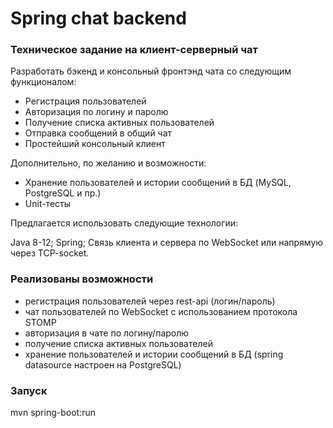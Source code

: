 # Spring chat backend

### Техническое задание на клиент-серверный чат
Разработать бэкенд и консольный фронтэнд чата со следующим функционалом:

- Регистрация пользователей
- Авторизация по логину и паролю
- Получение списка активных пользователей
- Отправка сообщений в общий чат
- Простейший консольный клиент

Дополнительно, по желанию и возможности:

- Хранение пользователей и истории сообщений в БД (MySQL, PostgreSQL и
пр.)
- Unit-тесты

Предлагается использовать следующие технологии:

Java 8-12;
Spring;
Связь клиента и сервера по WebSocket или напрямую через TCP-socket.

### Реализованы возможности
- регистрация пользователей через rest-api (логин/пароль)
- чат пользователей по WebSocket с использованием протокола STOMP
- авторизация в чате по логину/паролю
- получение списка активных пользователей
- хранение пользователей и истории сообщений в БД (spring datasource настроен на PostgreSQL)

### Запуск
mvn spring-boot:run